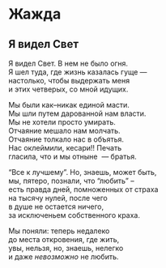 # Жажда    
    
## Я видел Свет  
    
Я видел Свет. В&nbsp;нем не&nbsp;было огня.  
Я шел туда, где жизнь казалась гуще&nbsp;&mdash;   
настолько, чтобы выдержать меня  
и этих четверых, со&nbsp;мной идущих.  
  
Мы были как&#8211;никак единой масти.  
Мы шли путем дарованной нам власти.  
Мы не&nbsp;хотели просто умирать.  
Отчаяние мешало нам молчать.  
Отчаяние толкало нас в&nbsp;объятья.  
Нас оклеймили, кесари!! Печать  
гласила, что и&nbsp;мы отныне &nbsp;&mdash; братья.  
  
&#8220;Все к&nbsp;лучшему&#8221;.&nbsp;Но, знаешь, может быть,  
мы, пятеро, познали, что &#8220;любить&#8221; &#8211;  
есть правда дней, помноженных от&nbsp;страха  
на тысячу нулей, после чего  
в душе не&nbsp;остается ничего,  
за исключеньем собственного краха.  
  
Мы поняли: теперь недалеко  
до места откровения, где жить,  
увы, нельзя,&nbsp;но, знаешь, нелегко  
и даже *невозможно* не&nbsp;любить.  